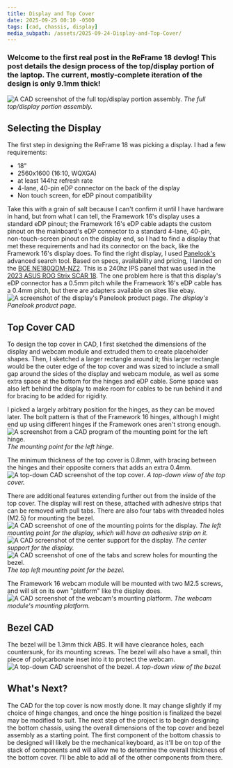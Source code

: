 ```yaml
---
title: Display and Top Cover
date: 2025-09-25 00:10 -0500
tags: [cad, chassis, display]
media_subpath: /assets/2025-09-24-Display-and-Top-Cover/
---
```


### Welcome to the first real post in the ReFrame 18 devlog! This post details the design process of the top/display portion of the laptop. The current, mostly-complete iteration of the design is only 9.1mm thick!
![A CAD screenshot of the full top/display portion assembly.](Full-Assembly.png)
_The full top/display portion assembly._

## Selecting the Display
The first step in designing the ReFrame 18 was picking a display. I had a few requirements:
- 18"
- 2560x1600 (16:10, WQXGA)
- at least 144hz refresh rate
- 4-lane, 40-pin eDP connector on the back of the display
- Non touch screen, for eDP pinout compatibility

Take this with a grain of salt because I can't confirm it until I have hardware in hand, but from what I can tell, the Framework 16's display uses a standard eDP pinout; the Framework 16's eDP cable adapts the custom pinout on the mainboard's eDP connector to a standard 4-lane, 40-pin, non-touch-screen pinout on the display end, so I had to find a display that met these requirements and had its connector on the back, like the Framework 16's display does. To find the right display, I used [Panelook's](https://www.panelook.com/index.php) advanced search tool. Based on specs, availability and pricing, I landed on the [BOE NE180QDM-NZ2](https://www.panelook.com/NE180QDM-NZ2_BOE_18.0_LCM_overview_60286.html). This is a 240hz IPS panel that was used in the [2023 ASUS ROG Strix SCAR 18](https://rog.asus.com/laptops/rog-strix/rog-strix-scar-18-2023-series/). The one problem here is that this display's eDP connector has a 0.5mm pitch while the Framework 16's eDP cable has a 0.4mm pitch, but there are adapters available on sites like ebay.
![A screenshot of the display's Panelook product page.](Panelook.png)
_The display's Panelook product page._

## Top Cover CAD
To design the top cover in CAD, I first sketched the dimensions of the display and webcam module and extruded them to create placeholder shapes. Then, I sketched a larger rectangle around it; this larger rectangle would be the outer edge of the top cover and was sized to include a small gap around the sides of the display and webcam module, as well as some extra space at the bottom for the hinges and eDP cable. Some space was also left behind the display to make room for cables to be run behind it and for bracing to be added for rigidity.

I picked a largely arbitrary position for the hinges, as they can be moved later. The bolt pattern is that of the Framework 16 hinges, although I might end up using different hinges if the Framework ones aren't strong enough.
![A screenshot from a CAD program of the mounting point for the left hinge.](Hinge-Mount.png)
_The mounting point for the left hinge._

The minimum thickness of the top cover is 0.8mm, with bracing between the hinges and their opposite corners that adds an extra 0.4mm. 
![A top-down CAD screenshot of the top cover.](Top-Cover-Top-View.png)
_A top-down view of the top cover._

There are additional features extending further out from the inside of the top cover. The display will rest on these, attached with adhesive strips that can be removed with pull tabs. There are also four tabs with threaded holes (M2.5) for mounting the bezel.
![A CAD screenshot of one of the mounting points for the display.](Display-Mount.png)
_The left mounting point for the display, which will have an adhesive strip on it._
![A CAD screenshot of the center support for the display.](Center-Display-Support.png)
_The center support for the display._
![A CAD screenshot of one of the tabs and screw holes for mounting the bezel.](Bezel-Mount.png)
_The top left mounting point for the bezel._

The Framework 16 webcam module will be mounted with two M2.5 screws, and will sit on its own "platform" like the display does.
![A CAD screenshot of the webcam's mounting platform.](Webcam-Mount.png)
_The webcam module's mounting platform._

## Bezel CAD
The bezel will be 1.3mm thick ABS. It will have clearance holes, each countersunk, for its mounting screws. The bezel will also have a small, thin piece of polycarbonate inset into it to protect the webcam.
![A top-down CAD screenshot of the bezel.](Bezel-Top-View.png)
_A top-down view of the bezel._

## What's Next?
The CAD for the top cover is now mostly done. It may change slightly if my choice of hinge changes, and once the hinge position is finalized the bezel may be modified to suit. The next step of the project is to begin designing the bottom chassis, using the overall dimensions of the top cover and bezel assembly as a starting point. The first component of the bottom chassis to be designed will likely be the mechanical keyboard, as it'll be on top of the stack of components and will allow me to determine the overall thickness of the bottom cover. I'll be able to add all of the other components from there.
